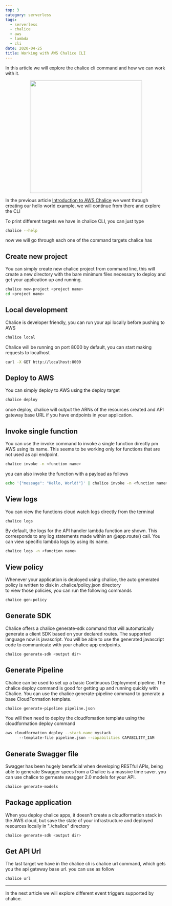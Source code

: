 ```yaml
---
top: 3
category: serverless
tags:
  - serverless
  - chalice
  - aws
  - lambda
  - cli
date: 2020-04-25
title: Working with AWS Chalice CLI
---
```

<span dir=rtl><social-share :networks="['email', 'facebook', 'twitter', 'linkedin']" /></span>
In this article we will explore the chalice cli command and how we can work with it.

<!-- more -->
<div style="text-align: center;"><img src="/assets/img/introduction-to-aws-chalice/chalice-logo.png" width=350></div>

In the previous article [Introduction to AWS Chalice](./introduction-to-aws-chalice.md) we went through creating our hello world example. 
we will continue from there and explore the CLI

To print different targets we have in chalice CLI, you can just type 

```bash 
chalice --help
```

now we will go through each one of the command targets chalice has 

## Create new project
You can simply create new chalice project from command line, this will create a new directory with the bare minimum files
necessary to deploy and get your application up and running.
```bash 
chalice new-project <project name>
cd <project name>
```
## Local development
Chalice is developer friendly, you can run your api locally before pushing to AWS
```bash 
chalice local
```
Chalice will be running on port 8000 by default, you can start making requests to localhost
```bash 
curl -X GET http://localhost:8000
```
## Deploy to AWS
You can simply deploy to AWS using the deploy target
```bash 
chalice deploy
```
once deploy, chalice will output the ARNs of the resources created and API gateway base URL if you have endpoints in your application. 
## Invoke single function
You can use the invoke command to invoke a single function directly pm AWS using its name.
This seems to be working only for functions that are not used as api endpoint.
```bash 
chalice invoke -n <function name>
```
you can also invoke the function with a payload as follows
```bash 
echo '{"message": "Hello, World!"}' | chalice invoke -n <function name>
```
## View logs
You can view the functions cloud watch logs directly from the terminal
```bash
chalice logs
```
By default, the logs for the API handler lambda function are shown. This corresponds to any log statements made within an @app.route() call.
You can view specific lambda logs by using its name.
```bash 
chalice logs -n <function name>
```
## View policy
Whenever your application is deployed using chalice, the auto generated policy is written to disk in .chalice/policy.json directory   
to view those policies, you can run the following commands
```bash 
chalice gen-policy
```
## Generate SDK
Chalice offers a chalice generate-sdk command that will automatically generate a client SDK based on your declared routes. The supported language now is 
javascript. You will be able to use the generated javascript code to communicate with your chalice app endpoints. 
```bash
chalice generate-sdk <output dir>
```
## Generate Pipeline
Chalice can be used to set up a basic Continuous Deployment pipeline. 
The chalice deploy command is good for getting up and running quickly with Chalice.
You can use the chalice generate-pipeline command to generate a base CloudFormation template. 
```bash 
chalice generate-pipeline pipeline.json
```
You will then need to deploy the cloudfomation template using the cloudformation deploy command
```bash 
aws cloudformation deploy --stack-name mystack
      --template-file pipeline.json --capabilities CAPABILITY_IAM
```
## Generate Swagger file
Swagger has been hugely beneficial when developing RESTful APIs, being able to generate Swagger specs from a Chalice is a massive time saver.
you can use chalice to gerneate swagger 2.0 models for your API.
```bash 
chalice generate-models
```
## Package application
When you deploy chalice apps, it doesn't create a cloudformation stack in the AWS cloud, but save the state of your infrastructure and 
deployed resources locally in "./chalice" directory 
```bash 
chalice generate-sdk <output dir>
```
## Get API Url
The last target we have in the chalice cli is chalice url command, which gets you the api gateway base url. you can use as follow
```bash 
chalice url
```
---

In the next article we will explore different event triggers supported by chalice.